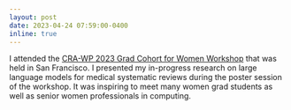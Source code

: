 ```yaml
---
layout: post
date: 2023-04-24 07:59:00-0400
inline: true
---
```


I attended the [CRA-WP 2023 Grad Cohort for Women Workshop](https://cra.org/cra-wp/grad-cohort-for-women/) that was held in San Francisco. I presented my in-progress research on large language models for medical systematic reviews during the poster session of the workshop. It was inspiring to meet many women grad students as well as senior women professionals in computing.